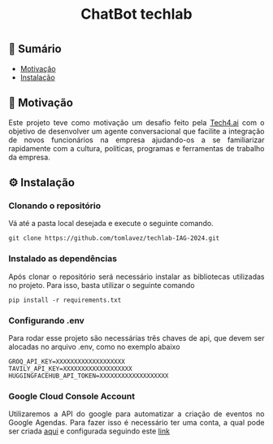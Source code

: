 <h1 align = "center"> ChatBot techlab <h1>

## 📝 Sumário

- [Motivação](#-motivação)
- [Instalação](#ins)

## 🤩 Motivação

<p align = "justify">Este projeto teve como motivação um desafio feito pela <a href="https://www.tech4h.com.br/" target="_blank">Tech4.ai</a> com o objetivo de desenvolver um agente conversacional que facilite a integração de novos funcionários na empresa ajudando-os a se familiarizar rapidamente com a cultura, políticas, programas e ferramentas de trabalho da empresa.</p>

## ⚙️ Instalação

### Clonando o repositório

<p align = "justify">Vá até a pasta local desejada e execute o seguinte comando.</p>

```
git clone https://github.com/tomlavez/techlab-IAG-2024.git
```

### Instalado as dependências

<p align = "justify">Após clonar o repositório será necessário instalar as bibliotecas utilizadas no projeto. Para isso, basta utilizar o seguinte comando</p>

```
pip install -r requirements.txt
```

### Configurando .env

<p align = "justify">Para rodar esse projeto são necessárias três chaves de api, que devem ser alocadas no arquivo .env, como no exemplo abaixo</p>

```
GROQ_API_KEY=XXXXXXXXXXXXXXXXXXX
TAVILY_API_KEY=XXXXXXXXXXXXXXXXXXX
HUGGINGFACEHUB_API_TOKEN=XXXXXXXXXXXXXXXXXXX
```

### Google Cloud Console Account

<p align = "justify"> Utilizaremos a API do google para automatizar a criação de eventos no Google Agendas. Para fazer isso é necessário ter uma conta, a qual pode ser criada <a href="https://console.cloud.google.com/welcome/new" target="_blank">aqui</a> e configurada seguindo este <a href="https://developers.google.com/calendar/api/quickstart/python?hl=pt-br" target="_blank">link</a>
